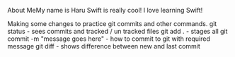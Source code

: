 About MeMy name is Haru
Swift is really cool!
I love learning Swift!



Making some changes to practice git commits and other commands.
git status - sees commits and tracked / un tracked files
git add . - stages all
git commit -m "message goes here" - how to commit to git with required message
git diff - shows difference between new and last commit


